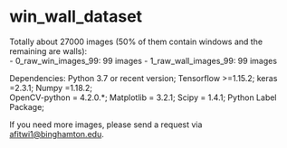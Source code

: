 # win_wall_dataset
Totally about 27000 images (50% of them contain windows and the remaining are walls):  
    - 0_raw_win_images_99: 99 images
    - 1_raw_wall_images_99: 99 images
    
Dependencies:
  Python 3.7 or recent version; 
  Tensorflow >=1.15.2; 
  keras =2.3.1; 
  Numpy =1.18.2;  
  OpenCV-python = 4.2.0.*; 
  Matplotlib = 3.2.1; 
  Scipy = 1.4.1; 
  Python Label Package;
  
If you need more images, please send a request via afitwi1@binghamton.edu.
